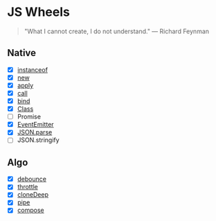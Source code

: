 # JS Wheels

> "What I cannot create, I do not understand." — Richard Feynman

## Native

-   [x] [instanceof](./src/instanceof.js)
-   [x] [new](./src/new.js)
-   [x] [apply](./src/apply.js)
-   [x] [call](./src/call.js)
-   [x] [bind](./src/bind.js)
-   [x] [Class](./src/class.js)
-   [ ] Promise
-   [x] [EventEmitter](./src/EventEmitter.js)
-   [x] [JSON.parse](./src/json-parse.js)
-   [ ] JSON.stringify

## Algo

-   [x] [debounce](./src/debounce.js)
-   [x] [throttle](./src/throttle.js)
-   [x] [cloneDeep](./src/deepClone.js)
-   [x] [pipe](./src/pipe.js)
-   [x] [compose]('./src/compose.js)
